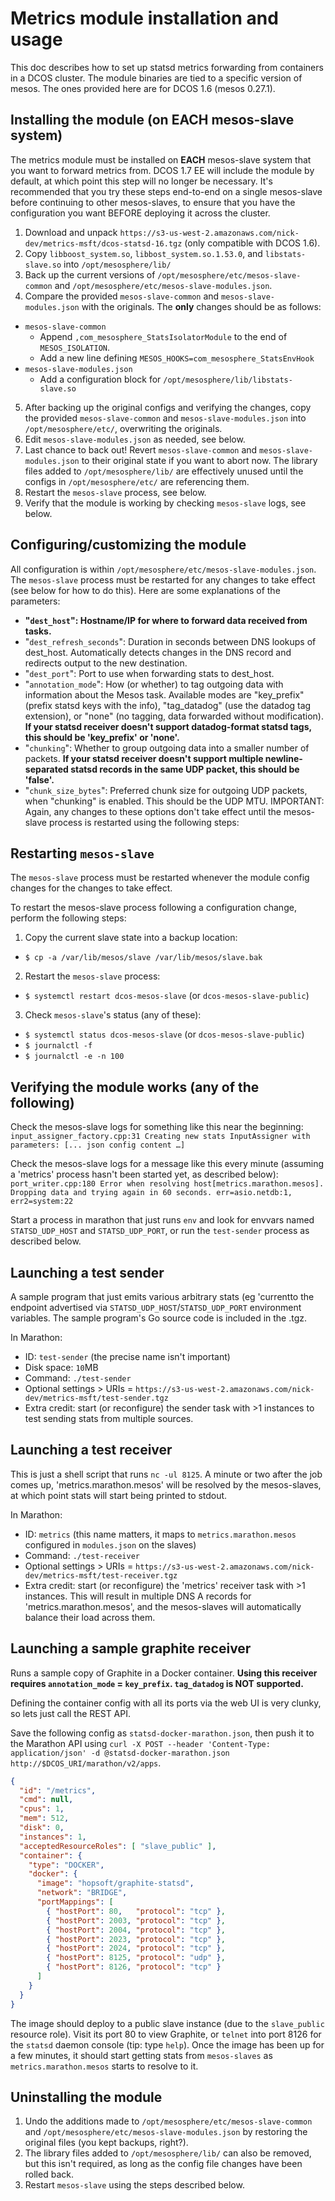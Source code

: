 # Metrics module installation and usage

This doc describes how to set up statsd metrics forwarding from containers in a DCOS cluster.
The module binaries are tied to a specific version of mesos. The ones provided here are for DCOS 1.6 (mesos 0.27.1).

## Installing the module (on EACH mesos-slave system)

The metrics module must be installed on **EACH** mesos-slave system that you want to forward metrics from. DCOS 1.7 EE will include the module by default, at which point this step will no longer be necessary.
It's recommended that you try these steps end-to-end on a single mesos-slave before continuing to other mesos-slaves, to ensure that you have the configuration you want BEFORE deploying it across the cluster.

1. Download and unpack `https://s3-us-west-2.amazonaws.com/nick-dev/metrics-msft/dcos-statsd-16.tgz` (only compatible with DCOS 1.6).
2. Copy `libboost_system.so`, `libbost_system.so.1.53.0`, and `libstats-slave.so` into `/opt/mesosphere/lib/`
3. Back up the current versions of `/opt/mesosphere/etc/mesos-slave-common` and `/opt/mesosphere/etc/mesos-slave-modules.json`.
4. Compare the provided `mesos-slave-common` and `mesos-slave-modules.json` with the originals. The **only** changes should be as follows:
  - `mesos-slave-common`
    - Append `,com_mesosphere_StatsIsolatorModule` to the end of `MESOS_ISOLATION`.
    - Add a new line defining `MESOS_HOOKS=com_mesosphere_StatsEnvHook`
  - `mesos-slave-modules.json`
    - Add a configuration block for `/opt/mesosphere/lib/libstats-slave.so`
5. After backing up the original configs and verifying the changes, copy the provided `mesos-slave-common` and `mesos-slave-modules.json` into `/opt/mesosphere/etc/`, overwriting the originals.
6. Edit `mesos-slave-modules.json` as needed, see below.
7. Last chance to back out! Revert `mesos-slave-common` and `mesos-slave-modules.json` to their original state if you want to abort now. The library files added to `/opt/mesosphere/lib/` are effectively unused until the configs in `/opt/mesosphere/etc/` are referencing them.
8. Restart the `mesos-slave` process, see below.
9. Verify that the module is working by checking `mesos-slave` logs, see below.

## Configuring/customizing the module

All configuration is within `/opt/mesosphere/etc/mesos-slave-modules.json`. The `mesos-slave` process must be restarted for any changes to take effect (see below for how to do this). Here are some explanations of the parameters:
- **"`dest_host`": Hostname/IP for where to forward data received from tasks.**
- "`dest_refresh_seconds`": Duration in seconds between DNS lookups of dest_host. Automatically detects changes in the DNS record and redirects output to the new destination.
- "`dest_port`": Port to use when forwarding stats to dest_host.
- "`annotation_mode`": How (or whether) to tag outgoing data with information about the Mesos task. Available modes are "key_prefix" (prefix statsd keys with the info), "tag_datadog" (use the datadog tag extension), or "none" (no tagging, data forwarded without modification). **If your statsd receiver doesn't support datadog-format statsd tags, this should be 'key_prefix' or 'none'.**
- "`chunking`": Whether to group outgoing data into a smaller number of packets. **If your statsd receiver doesn't support multiple newline-separated statsd records in the same UDP packet, this should be 'false'.**
- "`chunk_size_bytes`": Preferred chunk size for outgoing UDP packets, when "chunking" is enabled. This should be the UDP MTU.
IMPORTANT: Again, any changes to these options don't take effect until the mesos-slave process is restarted using the following steps:

## Restarting `mesos-slave`

The `mesos-slave` process must be restarted whenever the module config changes for the changes to take effect.

To restart the mesos-slave process following a configuration change, perform the following steps:

1. Copy the current slave state into a backup location:
  - `$ cp -a /var/lib/mesos/slave /var/lib/mesos/slave.bak`
2. Restart the `mesos-slave` process:
  - `$ systemctl restart dcos-mesos-slave` (or `dcos-mesos-slave-public`)
3. Check `mesos-slave`'s status (any of these):
  - `$ systemctl status dcos-mesos-slave` (or `dcos-mesos-slave-public`)
  - `$ journalctl -f`
  - `$ journalctl -e -n 100`

## Verifying the module works (any of the following)

Check the mesos-slave logs for something like this near the beginning:
```input_assigner_factory.cpp:31 Creating new stats InputAssigner with parameters: [... json config content …]```

Check the mesos-slave logs for a message like this every minute (assuming a 'metrics' process hasn't been started yet, as described below):
```port_writer.cpp:180 Error when resolving host[metrics.marathon.mesos]. Dropping data and trying again in 60 seconds. err=asio.netdb:1, err2=system:22```

Start a process in marathon that just runs `env` and look for envvars named `STATSD_UDP_HOST` and `STATSD_UDP_PORT`, or run the `test-sender` process as described below.

## Launching a test sender

A sample program that just emits various arbitrary stats (eg 'currentto the endpoint advertised via `STATSD_UDP_HOST`/`STATSD_UDP_PORT` environment variables. The sample program's Go source code is included in the .tgz.

In Marathon:
- ID: `test-sender` (the precise name isn't important)
- Disk space: `10`MB
- Command: `./test-sender`
- Optional settings > URIs = `https://s3-us-west-2.amazonaws.com/nick-dev/metrics-msft/test-sender.tgz`
- Extra credit: start (or reconfigure) the sender task with >1 instances to test sending stats from multiple sources.

## Launching a test receiver

This is just a shell script that runs `nc -ul 8125`. A minute or two after the job comes up, 'metrics.marathon.mesos' will be resolved by the mesos-slaves, at which point stats will start being printed to stdout.

In Marathon:
- ID: `metrics` (this name matters, it maps to `metrics.marathon.mesos` configured in `modules.json` on the slaves)
- Command: `./test-receiver`
- Optional settings > URIs = `https://s3-us-west-2.amazonaws.com/nick-dev/metrics-msft/test-receiver.tgz`
- Extra credit: start (or reconfigure) the 'metrics' receiver task with >1 instances. This will result in multiple DNS A records for 'metrics.marathon.mesos', and the mesos-slaves will automatically balance their load across them.

## Launching a sample graphite receiver

Runs a sample copy of Graphite in a Docker container. **Using this receiver requires `annotation_mode` = `key_prefix`. `tag_datadog` is NOT supported.**

Defining the container config with all its ports via the web UI is very clunky, so lets just call the REST API.

Save the following config as `statsd-docker-marathon.json`, then push it to the Marathon API using `curl -X POST --header 'Content-Type: application/json' -d @statsd-docker-marathon.json http://$DCOS_URI/marathon/v2/apps`.

```json
{
  "id": "/metrics",
  "cmd": null,
  "cpus": 1,
  "mem": 512,
  "disk": 0,
  "instances": 1,
  "acceptedResourceRoles": [ "slave_public" ],
  "container": {
    "type": "DOCKER",
    "docker": {
      "image": "hopsoft/graphite-statsd",
      "network": "BRIDGE",
      "portMappings": [
        { "hostPort": 80,   "protocol": "tcp" },
        { "hostPort": 2003, "protocol": "tcp" },
        { "hostPort": 2004, "protocol": "tcp" },
        { "hostPort": 2023, "protocol": "tcp" },
        { "hostPort": 2024, "protocol": "tcp" },
        { "hostPort": 8125, "protocol": "udp" },
        { "hostPort": 8126, "protocol": "tcp" }
      ]
    }
  }
}
```

The image should deploy to a public slave instance (due to the `slave_public` resource role). Visit its port 80 to view Graphite, or `telnet` into port 8126 for the `statsd` daemon console (tip: type `help`). Once the image has been up for a few minutes, it should start getting stats from `mesos-slaves` as `metrics.marathon.mesos` starts to resolve to it.

## Uninstalling the module

1. Undo the additions made to `/opt/mesosphere/etc/mesos-slave-common` and `/opt/mesosphere/etc/mesos-slave-modules.json` by restoring the original files (you kept backups, right?).
2. The library files added to `/opt/mesosphere/lib/` can also be removed, but this isn't required, as long as the config file changes have been rolled back.
3. Restart `mesos-slave` using the steps described below.
